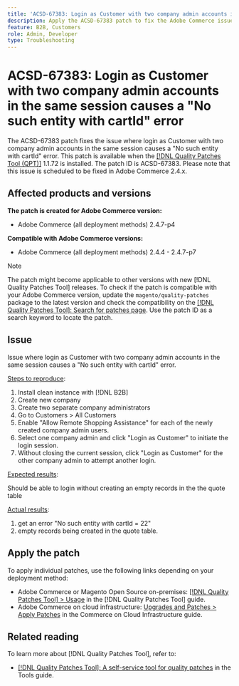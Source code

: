 ```yaml
---
title: 'ACSD-67383: Login as Customer with two company admin accounts in the same session causes a "No such entity with cartId" error'
description: Apply the ACSD-67383 patch to fix the Adobe Commerce issue where if a user attempts to use "Login as Customer" for two company admin accounts without closing the first session, the second login fails with a "No such entity with cartId" exception. This also leads to an isolated entry being created in the quote table.
feature: B2B, Customers
role: Admin, Developer
type: Troubleshooting
---
```


# ACSD-67383: Login as Customer with two company admin accounts in the same session causes a "No such entity with cartId" error

The ACSD-67383 patch fixes the issue where login as Customer with two company admin accounts in the same session causes a "No such entity with cartId" error. This patch is available when the [[!DNL Quality Patches Tool (QPT)]](/help/tools/quality-patches-tool/quality-patches-tool-to-self-serve-quality-patches.md) 1.1.72 is installed. The patch ID is ACSD-67383. Please note that this issue is scheduled to be fixed in Adobe Commerce 2.4.x.

## Affected products and versions

**The patch is created for Adobe Commerce version:**

* Adobe Commerce (all deployment methods) 2.4.7-p4

**Compatible with Adobe Commerce versions:**

* Adobe Commerce (all deployment methods) 2.4.4 - 2.4.7-p7

>[!NOTE]
>
>The patch might become applicable to other versions with new [!DNL Quality Patches Tool] releases. To check if the patch is compatible with your Adobe Commerce version, update the `magento/quality-patches` package to the latest version and check the compatibility on the [[!DNL Quality Patches Tool]: Search for patches page](https://experienceleague.adobe.com/tools/commerce-quality-patches/index.html). Use the patch ID as a search keyword to locate the patch.

## Issue

Issue where login as Customer with two company admin accounts in the same session causes a "No such entity with cartId" error.

<u>Steps to reproduce</u>:

1. Install clean instance with [!DNL B2B]
1. Create new company
1. Create two separate company administrators
1. Go to  Customers > All Customers
1. Enable "Allow Remote Shopping Assistance" for each of the newly created company admin users.
1. Select one company admin and click "Login as Customer" to initiate the login session.
1. Without closing the current session, click "Login as Customer" for the other company admin to attempt another login.

<u>Expected results</u>:

Should be able to login without creating an empty records in the the quote table

<u>Actual results</u>:

1. get an error "No such entity with cartId = 22"
1. empty records being created in the quote table.

## Apply the patch

To apply individual patches, use the following links depending on your deployment method:

* Adobe Commerce or Magento Open Source on-premises: [[!DNL Quality Patches Tool] > Usage](/help/tools/quality-patches-tool/usage.md) in the [!DNL Quality Patches Tool] guide.
* Adobe Commerce on cloud infrastructure: [Upgrades and Patches > Apply Patches](https://experienceleague.adobe.com/docs/commerce-cloud-service/user-guide/develop/upgrade/apply-patches.html) in the Commerce on Cloud Infrastructure guide.

## Related reading

To learn more about [!DNL Quality Patches Tool], refer to:

* [[!DNL Quality Patches Tool]: A self-service tool for quality patches](/help/tools/quality-patches-tool/quality-patches-tool-to-self-serve-quality-patches.md) in the Tools guide.